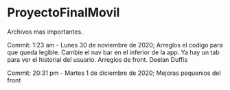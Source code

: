 # ProyectoFinalMovil

Archivos mas importantes.

Commit:
1:23 am - Lunes 30 de noviembre de 2020;
Arreglos el codigo para que queda legible. Cambie el nav bar en el inferior de la app. Ya hay un tab para ver el historial del usuario. Arreglos de front.
Deelan Duffis

Commit:
20:31 pm - Martes 1 de diciembre de 2020;
Mejoras pequenios del front
